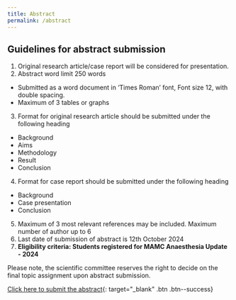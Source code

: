 ```yaml
---
title: Abstract
permalink: /abstract
---
```


## Guidelines for abstract submission
1. Original research article/case report will be considered for presentation.
2. Abstract word limit 250 words
* Submitted as a word document in ‘Times Roman’ font, Font size 12, with double spacing. 
* Maximum of 3 tables or graphs
3. Format for original research article should be submitted under the following heading
* Background
* Aims 
* Methodology
* Result 
* Conclusion
4. Format for case report should be submitted under the following heading
* Background
* Case presentation
* Conclusion
5. Maximum of 3 most relevant references may be included. Maximum number of author up to 6 
6. Last date of submission of abstract is 12th October 2024
7. **Eligibility criteria: Students registered for MAMC Anaesthesia Update - 2024**

Please note, the scientific committee reserves the right to decide on the final topic assignment upon abstract submission.

[Click here to submit the abstract](https://forms.gle/ZXV3gX8ykEqu7DyE7){: target="_blank" .btn .btn--success}

